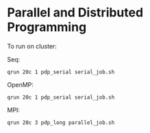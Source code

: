 # Parallel and Distributed Programming

To run on cluster:

Seq:

`qrun 20c 1 pdp_serial serial_job.sh`

OpenMP:

`qrun 20c 1 pdp_serial serial_job.sh`

MPI:

`qrun 20c 3 pdp_long parallel_job.sh`
